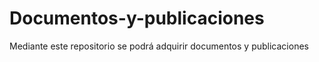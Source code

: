 # Documentos-y-publicaciones
Mediante este repositorio se podrá adquirir documentos y publicaciones
